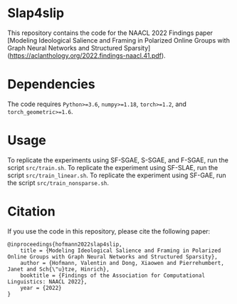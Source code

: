 # Slap4slip

This repository contains the code for the NAACL 2022 Findings paper 
[Modeling Ideological Salience and Framing in Polarized Online Groups with Graph Neural Networks and Structured Sparsity]
(https://aclanthology.org/2022.findings-naacl.41.pdf).

# Dependencies

The code requires `Python>=3.6`, `numpy>=1.18`, `torch>=1.2`, and `torch_geometric>=1.6`.

# Usage

To replicate the experiments using SF-SGAE, S-SGAE, and F-SGAE, run the script `src/train.sh`.
To replicate the experiment using SF-SLAE, run the script `src/train_linear.sh`.
To replicate the experiment using SF-GAE, run the script `src/train_nonsparse.sh`.

# Citation

If you use the code in this repository, please cite the following paper:

```
@inproceedings{hofmann2022slap4slip,
    title = {Modeling Ideological Salience and Framing in Polarized Online Groups with Graph Neural Networks and Structured Sparsity},
    author = {Hofmann, Valentin and Dong, Xiaowen and Pierrehumbert, Janet and Sch{\"u}tze, Hinrich},
    booktitle = {Findings of the Association for Computational Linguistics: NAACL 2022},
    year = {2022}
}
```
